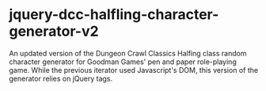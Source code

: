 # jquery-dcc-halfling-character-generator-v2
An updated version of the Dungeon Crawl Classics Halfing class random character generator for Goodman Games' pen and paper role-playing game.  While the previous iterator used Javascript's DOM, this version of the generator relies on jQuery tags.  
